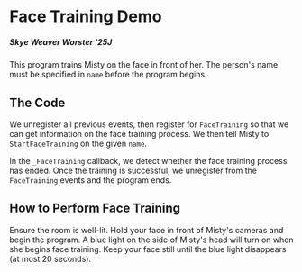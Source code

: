 # Face Training Demo

##### Skye Weaver Worster '25J

This program trains Misty on the face in front of her. The person's name must be specified in `name` before the program begins.

## The Code

We unregister all previous events, then register for `FaceTraining` so that we can get information on the face training process. We then tell Misty to `StartFaceTraining` on the given `name`.

In the `_FaceTraining` callback, we detect whether the face training process has ended. Once the training is successful, we unregister from the `FaceTraining` events and the program ends.

## How to Perform Face Training

Ensure the room is well-lit. Hold your face in front of Misty's cameras and begin the program. A blue light on the side of Misty's head will turn on when she begins face training. Keep your face still until the blue light disappears (at most 20 seconds).
